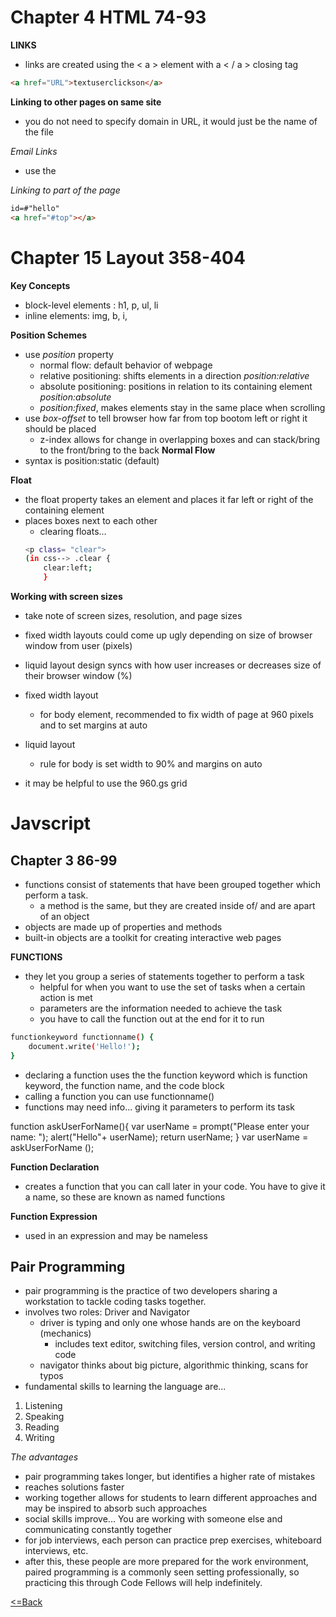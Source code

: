 # Chapter 4 HTML 74-93
**LINKS**
- links are created using the < a > element with a < / a > closing tag

```html
<a href="URL">textuserclickson</a>
```

**Linking to other pages on same site**
- you do not need to specify domain in URL, it would just be the name of the file

*Email Links*
- use the <a href="mailto: @name.org"></a>

*Linking to part of the page*
```html
id=#"hello"
<a href="#top"></a>

```
# Chapter 15 Layout 358-404

**Key Concepts**
- block-level elements : h1, p, ul, li
- inline elements: img, b, i,

**Position Schemes**
- use *position* property
    - normal flow: default behavior of webpage
    - relative positioning: shifts elements in a direction *position:relative*
    - absolute positioning: positions in relation to its containing element *position:absolute*
    - *position:fixed*, makes elements stay in the same place when scrolling
- use *box-offset* to tell browser how far from top bootom left or right it should be placed
    - z-index allows for change in overlapping boxes and can stack/bring to the front/bring to the back
**Normal Flow**
- syntax is position:static (default)

**Float** 
- the float property takes an element and places it far left or right of the containing element
- places boxes next to each other
    - clearing floats...
    ```bash
    <p class= "clear">
    (in css--> .clear {
        clear:left;
        }
    ```
**Working with screen sizes**

- take note of screen sizes, resolution, and page sizes

- fixed width layouts could come up ugly depending on size of browser window from user (pixels)

- liquid layout design syncs with how user increases or decreases size of their browser window (%)

- fixed width layout
    - for body element, recommended to fix width of page at 960 pixels and to set margins at auto

- liquid layout
    - rule for body is set width to 90% and margins on auto
- it may be helpful to use the 960.gs grid

# Javscript
## Chapter 3 86-99

- functions consist of statements that have been grouped together which perform a task. 
    - a method is the same, but they are created inside of/ and are apart of an object
- objects are made up of properties and methods
- built-in objects are a toolkit for creating interactive web pages

**FUNCTIONS**
- they let you group a series of statements together to perform a task
    - helpful for when you want to use the set of tasks when a certain action is met
    - parameters are the information needed to achieve the task
    - you have to call the function out at the end for it to run

```bash
functionkeyword functionname() {
    document.write('Hello!');
}
```
- declaring a function uses the the function keyword which is function keyword, the function name, and the code block
- calling a function you can use functionname()
- functions may need info... giving it parameters to perform its task



function askUserForName(){
    var userName = prompt("Please enter your name: ");
    alert("Hello"+ userName);
    return userName;
}
var userName = askUserForName ();

**Function Declaration**
- creates a function that you can call later in your code. You have to give it a name, so these are known as named functions

**Function Expression**
- used in an expression and may be nameless



## Pair Programming
- pair programming is the practice of two developers sharing a workstation to tackle coding tasks together.
- involves two roles: Driver and Navigator
    - driver is typing and only one whose hands are on the keyboard (mechanics)
        - includes text editor, switching files, version control, and writing code
    - navigator thinks about big picture, algorithmic thinking, scans for typos
- fundamental skills to learning the language are...
1. Listening
2. Speaking
3. Reading
4. Writing

*The advantages*
- pair programming takes longer, but identifies a higher rate of mistakes
- reaches solutions faster
- working together allows for students to learn different approaches and may be inspired to absorb such approaches
- social skills improve... You are working with someone else and communicating constantly together
- for job interviews, each person can practice prep exercises, whiteboard interviews, etc.
- after this, these people are more prepared for the work environment, paired programming is a commonly seen setting professionally, so practicing this through Code Fellows will help indefinitely.














[<=Back](README.md)